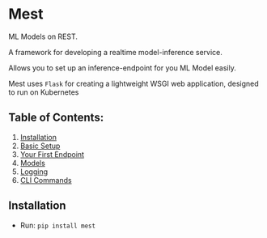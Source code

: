 # Mest
ML Models on REST.

A framework for developing a realtime model-inference service.

Allows you to set up an inference-endpoint for you ML Model easily.

Mest uses `Flask` for creating a lightweight WSGI web application, designed to run on Kubernetes

## Table of Contents:
1. [Installation](#intallation)
2. [Basic Setup](#basic_setup)
3. [Your First Endpoint](#endpoints)
4. [Models](#models)
5. [Logging](#logging)
6. [CLI Commands](#cli_cmd)

<a name="intallation"></a>
## Installation

* Run: `pip install mest`
